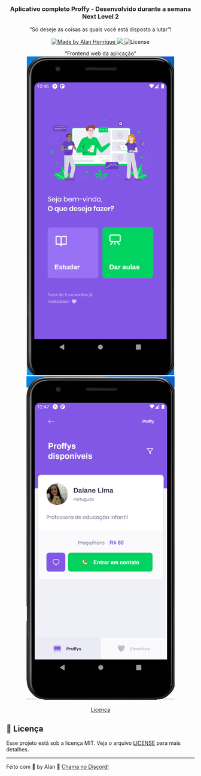 <h3 align="center">
  Aplicativo completo Proffy - Desenvolvido durante a semana Next Level 2</h3>

<p align="center">“Só deseje as coisas as quais você está disposto a lutar”!</blockquote>

<div align="center">
  <a href="https://github.com/alanhrc">
    <img alt="Made by Alan Henrique" src="https://img.shields.io/badge/By-Alan%20Henrique-%2304D361"></img>
  </a>
  <!-- <img alt="Language count" src="https://img.shields.io/github/languages/count/AlanHRC/GoBarberBootcampBackend?color=%2304D361"></img>
  <a aria-label="Versão do Node" href="https://github.com/nodejs/node/blob/master/doc/changelogs/CHANGELOG_V12.md#12.16.1">
    <img src="https://img.shields.io/badge/node.js-informational?logo=Node.JS&color=%2304D361"></img>
  </a> -->
  <a aria-label="Versão do Typescript" href="#">
    <img src="https://img.shields.io/badge/typescript-informational?logo=Typescript&color=%2304D361"></img>
  </a>
  <img alt="License" src="https://img.shields.io/badge/license-MIT-%2304D361"></img>
  <!-- <a href="https://github.com/alanhrc/GoBarberBootcampBackend/stargazers">
    <img alt="Stargazers" src="https://img.shields.io/github/stars/alanhrc/GoBarberBootcampBackend?style=social"></img>
  </a> -->
</div>

<p align="center">“Frontend web da aplicação”</blockquote>

<img src='./assets/mobile.png' alt='Proffy' />

<img src='./assets/mobile2.png' alt='Proffy' />

</br>
<p align="center">
  <!-- <a href="#rocket-sobre-o-desafio">Sobre o desafio</a>&nbsp;&nbsp;&nbsp;|&nbsp;&nbsp;&nbsp; -->
  <a href="#memo-licença">Licença</a>
</p>




## :memo: Licença

Esse projeto está sob a licença MIT. Veja o arquivo [LICENSE](LICENSE.md) para mais detalhes.

---

Feito com 💜 by Alan :wave: [Chama no Discord!](https://discordapp.com/invite/#8402)
